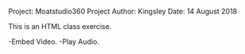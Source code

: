 Project: Moatstudio360 Project
Author: Kingsley
Date: 14 August 2018

This is an HTML class exercise.

-Embed Video.
-Play Audio.